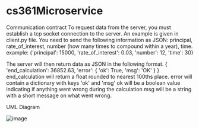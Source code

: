# cs361Microservice

Communication contract
To request data from the server, you must establish a tcp socket connection to the server. An example is given in client.py file. You need to send the following information as JSON: principal, rate_of_interest, number (how many times to compound within a year), time.
example: {'principal': 15000, 'rate_of_interest': 0.03, 'number': 12, 'time': 30}

The server will then return data as JSON in the following format.
{ 'end_calculation': 36852.63,
    'error': { 'ok': True, 'msg': 'OK' }
}
end_calculation will return a float rounded to nearest 100ths place.
error will contain a dictionary with keys 'ok' and 'msg'
ok will be a boolean value indicating if anything went wrong during the calculation
msg will be a string with a short message on what went wrong.

UML Diagram

![image](https://user-images.githubusercontent.com/76822904/180844917-311dd781-4367-4262-8e46-f7596469b168.png)
